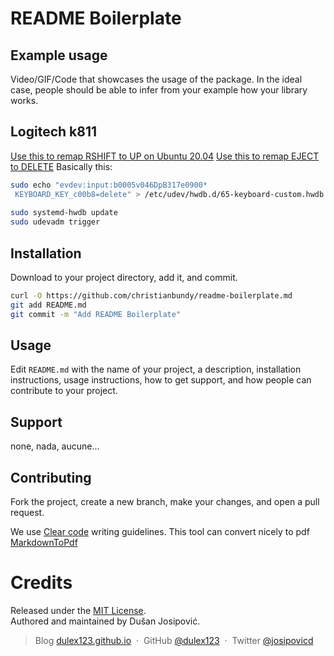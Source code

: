 # README Boilerplate

## Example usage
Video/GIF/Code that showcases the usage of the package. In the ideal case, people should be able to infer from your example how your library works.

## Logitech k811
[Use this to remap RSHIFT to UP on Ubuntu 20.04](http://www.fascinatingcaptain.com/projects/remap-keyboard-keys-for-ubuntu/)
[Use this to remap EJECT to DELETE](https://askubuntu.com/questions/1019276/fake-key-code-for-remapped-keyboard-keys/1019659#1019659)
Basically this:
```bash
sudo echo "evdev:input:b0005v046DpB317e0900*
 KEYBOARD_KEY_c00b8=delete" > /etc/udev/hwdb.d/65-keyboard-custom.hwdb
 
sudo systemd-hwdb update
sudo udevadm trigger
```

## Installation

Download to your project directory, add it, and commit.

```sh
curl -O https://github.com/christianbundy/readme-boilerplate.md
git add README.md
git commit -m "Add README Boilerplate"
```

## Usage

Edit `README.md` with the name of your project, a description, installation instructions, usage instructions, how to get support, and how people can contribute to your project.

## Support

none, nada, aucune...

## Contributing

Fork the project, create a new branch, make your changes, and open a pull request.

We use [Clear code](http://introcs.cs.princeton.edu/java/11style/) writing guidelines.
This tool can convert nicely to pdf [MarkdownToPdf](http://www.markdowntopdf.com/)

# Credits

Released under the [MIT License].<br>
Authored and maintained by Dušan Josipović.

> Blog [dulex123.github.io](http://dulex123.github.io) &nbsp;&middot;&nbsp;
> GitHub [@dulex123](https://github.com/dulex123) &nbsp;&middot;&nbsp;
> Twitter [@josipovicd](https://twitter.com/josipovicd)

[MIT License]: http://mit-license.org/

